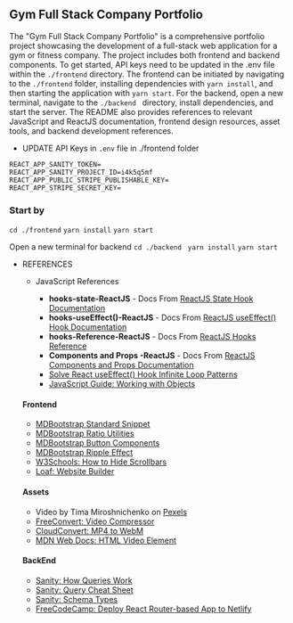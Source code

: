 ## Gym Full Stack Company Portfolio

The "Gym Full Stack Company Portfolio" is a comprehensive portfolio project showcasing the development of a full-stack web application for a gym or fitness company. The project includes both frontend and backend components. To get started, API keys need to be updated in the .env file within the `./frontend` directory. The frontend can be initiated by navigating to the `./frontend` folder, installing dependencies with `yarn install`, and then starting the application with `yarn start`. For the backend, open a new terminal, navigate to the `./backend ` directory, install dependencies, and start the server. The README also provides references to relevant JavaScript and ReactJS documentation, frontend design resources, asset tools, and backend development references.
- UPDATE API Keys in `.env` file in ./frontend folder
```
REACT_APP_SANITY_TOKEN=
REACT_APP_SANITY_PROJECT_ID=i4k5q5mf
REACT_APP_PUBLIC_STRIPE_PUBLISHABLE_KEY=
REACT_APP_STRIPE_SECRET_KEY=
```


### Start by
``` cd ./frontend ```
``` yarn install ```
``` yarn start ```

Open a new terminal for backend
```cd ./backend ```
```yarn install```
```yarn start ```


* REFERENCES

  * JavaScript References

    * **hooks-state-ReactJS** - Docs From [ReactJS State Hook Documentation](https://reactjs.org/docs/hooks-state.html)
    * **hooks-useEffect()-ReactJS** - Docs From [ReactJS useEffect() Hook Documentation](https://reactjs.org/docs/hooks-effect.html)
    * **hooks-Reference-ReactJS** - Docs From [ReactJS Hooks Reference](https://reactjs.org/docs/hooks-reference.html)
    * **Components and Props -ReactJS** - Docs From [ReactJS Components and Props Documentation](https://reactjs.org/docs/components-and-props.html)
    * [Solve React useEffect() Hook Infinite Loop Patterns](https://blog.logrocket.com/solve-react-useeffect-hook-infinite-loop-patterns/)
    * [JavaScript Guide: Working with Objects](https://developer.mozilla.org/en-US/docs/Web/JavaScript/Guide/Working_with_Objects)

   #### Frontend

    - [MDBootstrap Standard Snippet](https://mdbootstrap.com/snippets/standard/mdbootstrap/2515523)
    - [MDBootstrap Ratio Utilities](https://mdbootstrap.com/docs/react/utilities/ratio/)
    - [MDBootstrap Button Components](https://mdbootstrap.com/docs/react/components/buttons/)
    - [MDBootstrap Ripple Effect](https://mdbootstrap.com/docs/react/methods/ripple/#!)
    - [W3Schools: How to Hide Scrollbars](https://www.w3schools.com/howto/howto_css_hide_scrollbars.asp)
    - [Loaf: Website Builder](https://getloaf.io/)

   #### Assets

    - Video by Tima Miroshnichenko on [Pexels](https://www.pexels.com/video/man-using-jump-rope-6389060/)
    - [FreeConvert: Video Compressor](https://www.freeconvert.com/video-compressor)
    - [CloudConvert: MP4 to WebM](https://cloudconvert.com/mp4-to-webm)
    - [MDN Web Docs: HTML Video Element](https://developer.mozilla.org/en-US/docs/Web/HTML/Element/video)

   #### BackEnd

    - [Sanity: How Queries Work](https://www.sanity.io/docs/how-queries-work)
    - [Sanity: Query Cheat Sheet](https://www.sanity.io/docs/query-cheat-sheet)
    - [Sanity: Schema Types](https://www.sanity.io/docs/schema-types)
    - [FreeCodeCamp: Deploy React Router-based App to Netlify](https://www.freecodecamp.org/news/how-to-deploy-react-router-based-app-to-netlify/)

